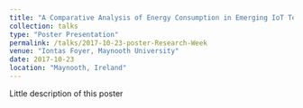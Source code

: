 ```yaml
---
title: "A Comparative Analysis of Energy Consumption in Emerging IoT Technologies"
collection: talks
type: "Poster Presentation"
permalink: /talks/2017-10-23-poster-Research-Week
venue: "Iontas Foyer, Maynooth University"
date: 2017-10-23
location: "Maynooth, Ireland"
---
```


Little description of this poster
